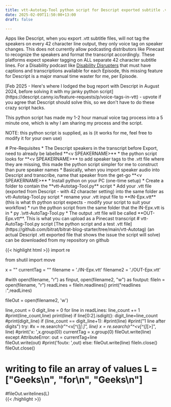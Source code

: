 ```yaml
---
title: vtt-Autotag-Tool python script for Descript exported subtitle .vtt files
date: 2025-02-09T11:50:00+13:00
draft: false

---
```


Apps like Descript, when you export .vtt subtitle files, will not tag the speakers on every 42 character line output, they only voice tag on speaker changes. This does not currently allow podcasting distributors like Pinecast to recognize the speakers and format the transcript accordingly. These platforms expect speaker tagging on ALL separate 42 character subtitle lines.
For a Disability podcast like [Disability Disrupters](https://pinecast.com/feed/disability-disrupters) that must have captions and transcriptions available for each Episode, this missing feature for Descript is a major manual time waster for me, per Episode.
<p>
[Feb 2025 - Here's where I lodged the bug report with Descript in August 2024, before solving it with my janky python script](https://descript.canny.io/feature-requests/p/voice-tags-in-vtt) - upvote if you agree that Descript should solve this, so we don't have to do these crazy script hacks.
<p>This python script has made my 1-2 hour manual voice tag process into a 5 minute one, which is why I am sharing my process and the script.
<p>
NOTE: this python script is supplied, as is (it works for me, feel free to modify it for your own use)
<p>
# Pre-Requisites
* The Descript speakers in the transcript before Export, need to already be labelled **&lt;v SPEAKERNAME&gt;**
	* the python script looks for **&lt;v SPEAKERNAME&gt;** to add speaker tags to the .vtt file where they are missing, this made the python script simpler for me to construct than pure speaker names
	* Basically, when you import speaker audio into Descript and transcribe, name that speaker from the get-go **&lt;v SPEAKERNAME&gt;**
* Install python on your PC (one-time setup)
* Create a folder to contain the **vtt-Autotag-Tool.py** script 
* Add your .vtt file (exported from Descript - with 42 character setting) into the same folder as vtt-Autotag-Tool.py script
	* rename your .vtt input file to **IN-Epx.vtt** (this is what th python script expects - modify your script to suit your workflow)
* run the python script from the same folder that the IN-Epx.vtt is in
	* py .\vtt-AutoTag-Tool.py
* The output .vtt file will be called **OUT-Epx.vtt**. This is what you can upload as a Pinecast transcript 
# vtt-AutoTag-Tool.py script
[The python script and a test .vtt file](https://github.com/bitrat/bitrat-blog-starter/tree/main/vtt-Autotag) (an actual Descript .vtt exported file that shows the issue the script will solve) can be downloaded from my repository on github

{{< highlight html >}}
import re

from shutil import move

x = ""
currentTag = "<v TestPerson>"
filename = './IN-Epx.vtt'
filename2 = './OUT-Epx.vtt'

#with open(filename, "r") as finput, open(filename2, "w") as foutput:
fileIn = open(filename, "r")
readLines = fileIn.readlines()
print("readlines :",readLines)

fileOut = open(filename2, 'w')

line_count = 0
digit_line = 0
for line in readLines:
    line_count += 1
    #print(line_count,line)
    print(line)
    if line[0:2].isdigit():
        digit_line=line_count
        #print(digit_line)
    if (line_count == digit_line+1):
        #print(line)
        #print("1 line after digits")
        try:
            #x = re.search(r"^\<v[^\(]*[:]", line)
            x = re.search(r"^\<v[^\(]*[>]", line)
            #print('x: ',x.group(0))
            currentTag = x.group(0)
            fileOut.write(line)
        except AttributeError:
            out = currentTag+line  
            fileOut.write(out)
            #print('foutx: ',out)
    else:
        fileOut.write(line)
fileIn.close()     
fileOut.close() 

# writing to file an array of values L = ["Geeks\n", "for\n", "Geeks\n"]
#fileOut.writelines(L)       
{{< /highlight >}}

